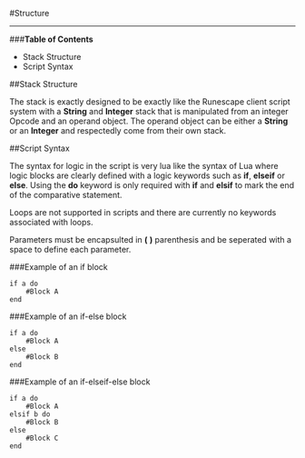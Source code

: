 #Structure
***

###**Table of Contents**

* Stack Structure
* Script Syntax

##Stack Structure

The stack is exactly designed to be exactly like the Runescape client script system with a **String** and **Integer** 
stack that is manipulated from an integer Opcode and an operand object. The operand object can be either
a **String** or an **Integer** and respectedly come from their own stack.

##Script Syntax

The syntax for logic in the script is very lua like the syntax of Lua where logic blocks are clearly defined with a
logic keywords such as **if**, **elseif** or **else**. Using the **do** keyword is only required with **if**
and **elsif** to mark the end of the comparative statement.

Loops are not supported in scripts and there are currently no keywords associated with loops.

Parameters must be encapsulted in **(** **)** parenthesis and be seperated with a space to define each parameter.

###Example of an if block

```
if a do
    #Block A
end
```

###Example of an if-else block

```
if a do
    #Block A
else 
    #Block B
end
```

###Example of an if-elseif-else block

```
if a do
    #Block A
elsif b do
    #Block B
else
    #Block C
end
```